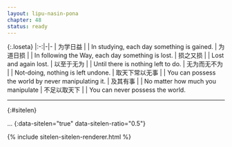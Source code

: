 ```yaml
---
layout: lipu-nasin-pona
chapter: 48
status: ready
---
```


{:.loseta}
|:-:|-|-
| 为学日益       |  | In studying, each day something is gained.
| 为道日损       |  | In following the Way, each day something is lost.
| 损之又损       |  | Lost and again lost.
| 以至于无为     |  | Until there is nothing left to do.
| 无为而无不为   |  | Not-doing, nothing is left undone.
| 取天下常以无事 |  | You can possess the world by never manipulating it.
| 及其有事       |  | No matter how much you manipulate
| 不足以取天下   |  | You can never possess the world.

-------
{:#sitelen}

...
{:data-sitelen="true" data-sitelen-ratio="0.5"}

{% include sitelen-sitelen-renderer.html %}
